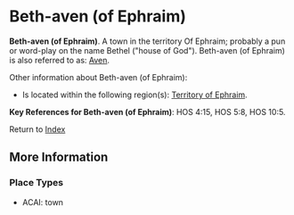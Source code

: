 # Beth-aven (of Ephraim)
**Beth-aven (of Ephraim)**. 
A town in the territory Of Ephraim; probably a pun or word-play on the name Bethel ("house of God"). 
Beth-aven (of Ephraim) is also referred to as: 
[Aven](Aven.md). 




Other information about Beth-aven (of Ephraim):


* Is located within the following region(s): 
[Territory of Ephraim](TerritoryOfEphraim.md). 




**Key References for Beth-aven (of Ephraim)**: 
HOS 4:15, HOS 5:8, HOS 10:5. 






Return to [Index](00-Index.md)

## More Information

### Place Types

* ACAI: town




